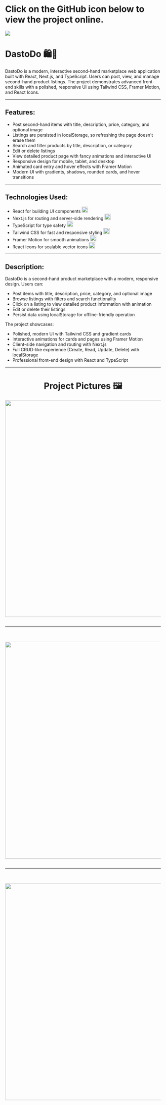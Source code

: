 <div>
  <h1>Click on the GitHub icon below to view the project online.</h1>
  <a href="https://github.com/hamiparsa/DastoDo">
    <img src="https://img.shields.io/badge/github-%23121011.svg?style=for-the-badge&logo=github&logoColor=white"/>
  </a>
</div>

# DastoDo 🛍️🔄

DastoDo is a modern, interactive second-hand marketplace web application built with React, Next.js, and TypeScript. Users can post, view, and manage second-hand product listings. The project demonstrates advanced front-end skills with a polished, responsive UI using Tailwind CSS, Framer Motion, and React Icons.

---

## Features:

<ul>
  <li>Post second-hand items with title, description, price, category, and optional image</li>
  <li>Listings are persisted in localStorage, so refreshing the page doesn't erase them</li>
  <li>Search and filter products by title, description, or category</li>
  <li>Edit or delete listings</li>
  <li>View detailed product page with fancy animations and interactive UI</li>
  <li>Responsive design for mobile, tablet, and desktop</li>
  <li>Animated card entry and hover effects with Framer Motion</li>
  <li>Modern UI with gradients, shadows, rounded cards, and hover transitions</li>
</ul>

---

## Technologies Used:

<ul>
  <li>
    React for building UI components
    <img width='20px' src='https://skillicons.dev/icons?i=react'>
  </li>
  <li>
    Next.js for routing and server-side rendering
    <img width='20px' src='https://skillicons.dev/icons?i=next'>
  </li>
  <li>
    TypeScript for type safety
    <img width='20px' src='https://skillicons.dev/icons?i=typescript'>
  </li>
  <li>
    Tailwind CSS for fast and responsive styling
    <img width='20px' src='https://skillicons.dev/icons?i=tailwindcss'>
  </li>
  <li>
    Framer Motion for smooth animations
    <img width='20px' src='https://skillicons.dev/icons?i=framer'>
  </li>
  <li>
    React Icons for scalable vector icons
    <img width='20px' src='https://skillicons.dev/icons?i=react'>
  </li>
</ul>

---

## Description:

DastoDo is a second-hand product marketplace with a modern, responsive design. Users can:

- Post items with title, description, price, category, and optional image  
- Browse listings with filters and search functionality  
- Click on a listing to view detailed product information with animation  
- Edit or delete their listings  
- Persist data using localStorage for offline-friendly operation  

The project showcases:

- Polished, modern UI with Tailwind CSS and gradient cards  
- Interactive animations for cards and pages using Framer Motion  
- Client-side navigation and routing with Next.js  
- Full CRUD-like experience (Create, Read, Update, Delete) with localStorage  
- Professional front-end design with React and TypeScript  

---

<h1 align="center">Project Pictures 🖼️</h1>

<div align="center">
  <img src="/home-page.png" width="700px" />
  <br/> <br/>
  <hr/>
  <br/> <br/>
  <img src="/product-details.png" width="700px" />
  <br/> <br/>
  <hr/>
  <br/> <br/>
  <img src="/add-listing.png" width="700px" />
</div>

